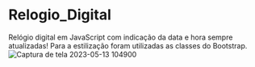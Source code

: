 # Relogio_Digital
Relógio digital em JavaScript com indicação da data e hora sempre atualizadas! Para a estilização foram utilizadas as classes do Bootstrap.
![Captura de tela 2023-05-13 104900](https://github.com/SandroSorte/Relogio_Digital/assets/108229719/b2685efb-9509-4f6e-8b2a-b24390905258)
